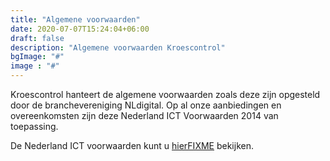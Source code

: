 ```yaml
---
title: "Algemene voorwaarden"
date: 2020-07-07T15:24:04+06:00
draft: false
description: "Algemene voorwaarden Kroescontrol"
bgImage: "#"
image : "#"
---
```


Kroescontrol hanteert de algemene voorwaarden zoals deze zijn opgesteld door de branchevereniging NLdigital. Op al onze aanbiedingen en overeenkomsten zijn deze Nederland ICT Voorwaarden 2014 van toepassing.

De Nederland ICT voorwaarden kunt u [hierFIXME](https://FIXME "Privacyverklaring Kroescontrol") bekijken.